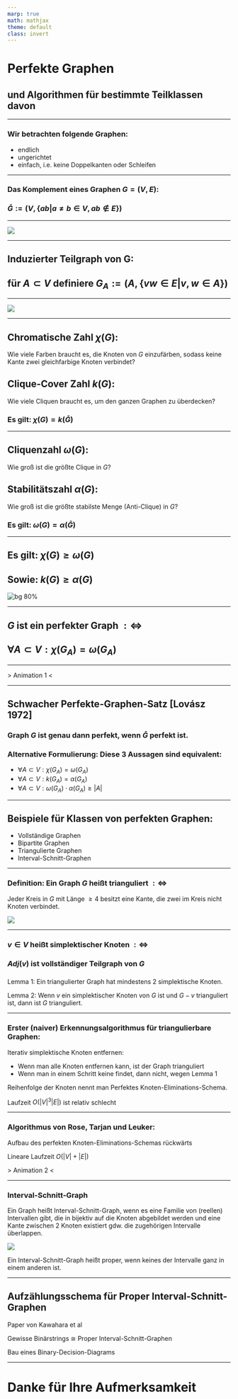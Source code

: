 ```yaml
---
marp: true
math: mathjax
theme: default
class: invert
---
```


# Perfekte Graphen

## und Algorithmen für bestimmte Teilklassen davon

---

### Wir betrachten folgende Graphen:

- endlich
- ungerichtet
- einfach, i.e. keine Doppelkanten oder Schleifen

---

### Das Komplement eines Graphen $G = (V, E)$:


### $\bar G := \left(V, \left\{ ab | a \neq b \in V, ab\not\in E\right\}\right)$

---

![](Bilder/Komplement%C3%A4rer_Graph.png)

---

## Induzierter Teilgraph von G:

## für $A \subset V$ definiere $G_A := (A, \{vw \in E|v, w \in A\})$

---

![](Bilder/subgraph.png)

---

## Chromatische Zahl $\chi(G)$:

Wie viele Farben braucht es, die Knoten von $G$ einzufärben, sodass keine Kante zwei gleichfarbige Knoten verbindet?

## Clique-Cover Zahl $k(G)$:

Wie viele Cliquen braucht es, um den ganzen Graphen zu überdecken?

### Es gilt: $\chi(G) = k(\bar G)$

---

## Cliquenzahl $\omega(G)$:

Wie groß ist die größte Clique in $G$?

## Stabilitätszahl $\alpha(G)$:

Wie groß ist die größte stabilste Menge (Anti-Clique) in $G$?

### Es gilt: $\omega(G) = \alpha(\bar G)$

---

## Es gilt: $\chi(G) \geq \omega(G)$

## Sowie: $k(G) \geq \alpha(G)$

![bg 80%](Bilder/coloring.png)

---

## $G$ ist ein perfekter Graph $:\Leftrightarrow$

## $\forall A \subset V: \chi(G_A) = \omega(G_A)$

---

\> Animation 1 <

---

## Schwacher Perfekte-Graphen-Satz [Lovász 1972]

### Graph $G$ ist genau dann perfekt, wenn $\bar G$ perfekt ist.
 
### Alternative Formulierung: Diese 3 Aussagen sind equivalent:

- $\forall A \subset V: \chi(G_A) = \omega(G_A)$
- $\forall A \subset V: k(G_A) = \alpha(G_A)$
- $\forall A \subset V: \omega(G_A)\cdot\alpha(G_A) \geq |A|$

---

## Beispiele für Klassen von perfekten Graphen:

- Vollständige Graphen
- Bipartite Graphen
- Triangulierte Graphen
- Interval-Schnitt-Graphen

---

### Definition: Ein Graph $G$ heißt trianguliert $:\Leftrightarrow$

Jeder Kreis in $G$ mit Länge $\geq 4$ besitzt eine Kante, die zwei im Kreis nicht Knoten verbindet.

![](Bilder/triangulated.png)

---

### $v \in V$ heißt simplektischer Knoten $:\Leftrightarrow$

### $Adj(v)$ ist vollständiger Teilgraph von $G$

###

Lemma 1: Ein triangulierter Graph hat mindestens 2 simplektische Knoten.

Lemma 2: Wenn $v$ ein simplektischer Knoten von $G$ ist und $G - v$ trianguliert ist, dann ist $G$ trianguliert.

---

### Erster (naiver) Erkennungsalgorithmus für triangulierbare Graphen:

Iterativ simplektische Knoten entfernen:
- Wenn man alle Knoten entfernen kann, ist der Graph trianguliert
- Wenn man in einem Schritt keine findet, dann nicht, wegen Lemma 1

Reihenfolge der Knoten nennt man Perfektes Knoten-Eliminations-Schema.

Laufzeit $O(|V|^3|E|)$ ist relativ schlecht

---

### Algorithmus von Rose, Tarjan und Leuker:

Aufbau des perfekten Knoten-Eliminations-Schemas rückwärts

Lineare Laufzeit $O(|V| + |E|)$

\> Animation 2 <

---

### Interval-Schnitt-Graph

Ein Graph heißt Interval-Schnitt-Graph, wenn es eine Familie von (reellen) Intervallen gibt, die in bijektiv auf die Knoten abgebildet werden und eine Kante zwischen 2 Knoten existiert gdw. die zugehörigen Intervalle überlappen.

![](Bilder/intervals.png)

Ein Interval-Schnitt-Graph heißt proper, wenn keines der Intervalle ganz in einem anderen ist.

---

## Aufzählungsschema für Proper Interval-Schnitt-Graphen

Paper von Kawahara et al

Gewisse Binärstrings $\cong$ Proper Interval-Schnitt-Graphen

Bau eines Binary-Decision-Diagrams

---

# Danke für Ihre Aufmerksamkeit

